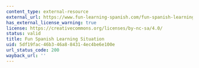 ```yaml
---
content_type: external-resource
external_url: https://www.fun-learning-spanish.com/fun-spanish-learning-situations.html
has_external_license_warning: true
license: https://creativecommons.org/licenses/by-nc-sa/4.0/
status: valid
title: Fun Spanish Learning Situation
uid: 5df19fac-46b3-46a8-8431-4ec4be6e100e
url_status_code: 200
wayback_url: ''
---
```

